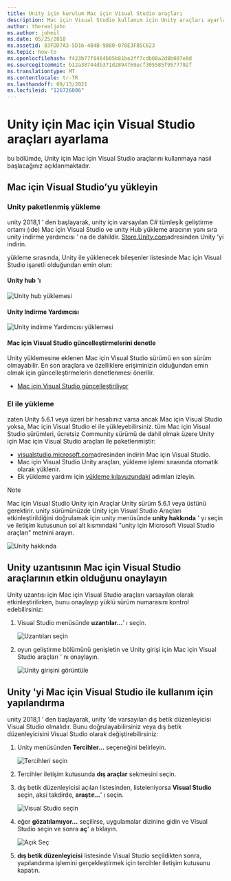 ```yaml
---
title: Unity için kurulum Mac için Visual Studio araçları
description: Mac için Visual Studio kullanım için Unity araçları ayarlama ve yükleme
author: therealjohn
ms.author: johmil
ms.date: 05/25/2018
ms.assetid: 83FDD7A3-5D16-4B4B-9080-078E3FB5C623
ms.topic: how-to
ms.openlocfilehash: f423b77f8464b05b81be2ff7cdb08a2d8b007e0d
ms.sourcegitcommit: b12a38744db371d2894769ecf305585f9577792f
ms.translationtype: MT
ms.contentlocale: tr-TR
ms.lasthandoff: 09/13/2021
ms.locfileid: "126726006"
---
```

# <a name="set-up-visual-studio-for-mac-tools-for-unity"></a>Unity için Mac için Visual Studio araçları ayarlama

bu bölümde, Unity için Mac için Visual Studio araçlarını kullanmaya nasıl başlacağınız açıklanmaktadır.

## <a name="install-visual-studio-for-mac"></a>Mac için Visual Studio’yu yükleyin

### <a name="unity-bundled-installation"></a>Unity paketlenmiş yükleme

unity 2018,1 ' den başlayarak, unity için varsayılan C# tümleşik geliştirme ortamı (ıde) Mac için Visual Studio ve unity Hub yükleme aracının yanı sıra unity indirme yardımcısı ' na de dahildir. [Store.Unity.com](https://store.unity.com/)adresinden Unity 'yi indirin.

yükleme sırasında, Unity ile yüklenecek bileşenler listesinde Mac için Visual Studio işaretli olduğundan emin olun:

#### <a name="unity-hub"></a>Unity hub 'ı

![Unity hub yüklemesi](media/setup-vsmac-tools-unity-image7.png)

#### <a name="unity-download-assistant"></a>Unity Indirme Yardımcısı

![Unity indirme Yardımcısı yüklemesi](media/setup-vsmac-tools-unity-image8.png)

#### <a name="check-for-updates-to-visual-studio-for-mac"></a>Mac için Visual Studio güncelleştirmelerini denetle

Unity yüklemesine eklenen Mac için Visual Studio sürümü en son sürüm olmayabilir. En son araçlara ve özelliklere erişiminizin olduğundan emin olmak için güncelleştirmelerin denetlenmesi önerilir.

* [Mac için Visual Studio güncelleştiriliyor](update.md)

### <a name="manual-installation"></a>El ile yükleme

zaten Unity 5.6.1 veya üzeri bir hesabınız varsa ancak Mac için Visual Studio yoksa, Mac için Visual Studio el ile yükleyebilirsiniz. tüm Mac için Visual Studio sürümleri, ücretsiz Community sürümü de dahil olmak üzere Unity için Mac için Visual Studio araçları ile paketlenmiştir:

* [visualstudio.microsoft.com](https://visualstudio.microsoft.com/)adresinden indirin Mac için Visual Studio.
* Mac için Visual Studio Unity araçları, yükleme işlemi sırasında otomatik olarak yüklenir.
* Ek yükleme yardımı için [yükleme kılavuzundaki](./installation.md?view=vsmac-2017&preserve-view=true) adımları izleyin.

> [!NOTE]
> Mac için Visual Studio Unity için Araçlar Unity sürüm 5.6.1 veya üstünü gerektirir. unity sürümünüzde Unity için Visual Studio Araçları etkinleştirildiğini doğrulamak için unity menüsünde **unity hakkında** ' yı seçin ve iletişim kutusunun sol alt kısmındaki "unity için Microsoft Visual Studio araçları" metnini arayın.
>
> ![Unity hakkında](media/setup-vsmac-tools-unity-image3.png)

## <a name="confirm-that-the-visual-studio-for-mac-tools-for-unity-extension-is-enabled"></a>Unity uzantısının Mac için Visual Studio araçlarının etkin olduğunu onaylayın

Unity uzantısı için Mac için Visual Studio araçları varsayılan olarak etkinleştirilirken, bunu onaylayıp yüklü sürüm numarasını kontrol edebilirsiniz:

1. Visual Studio menüsünde **uzantılar...**' ı seçin.

   ![Uzantıları seçin](media/setup-vsmac-tools-unity-image1.png)

2. oyun geliştirme bölümünü genişletin ve Unity girişi için Mac için Visual Studio araçları ' nı onaylayın.

   ![Unity girişini görüntüle](media/setup-vsmac-tools-unity-image2.png)

## <a name="configure-unity-for-use-with-visual-studio-for-mac"></a>Unity 'yi Mac için Visual Studio ile kullanım için yapılandırma

unity 2018,1 ' den başlayarak, unity 'de varsayılan dış betik düzenleyicisi Visual Studio olmalıdır. Bunu doğrulayabilirsiniz veya dış betik düzenleyicisini Visual Studio olarak değiştirebilirsiniz:

1. Unity menüsünden **Tercihler...** seçeneğini belirleyin.

   ![Tercihleri seçin](media/setup-vsmac-tools-unity-image4.png)

2. Tercihler iletişim kutusunda **dış araçlar** sekmesini seçin.

3. dış betik düzenleyicisi açılan listesinden, listeleniyorsa **Visual Studio** seçin, aksi takdirde, **araştır...**' ı seçin.

   ![Visual Studio seçin](media/setup-vsmac-tools-unity-image5.png)

4. eğer **gözatılamıyor...** seçilirse, uygulamalar dizinine gidin ve Visual Studio seçin ve sonra **aç**' a tıklayın.

   ![Açık Seç](media/setup-vsmac-tools-unity-image6.png)

5. **dış betik düzenleyicisi** listesinde Visual Studio seçildikten sonra, yapılandırma işlemini gerçekleştirmek için tercihler iletişim kutusunu kapatın.